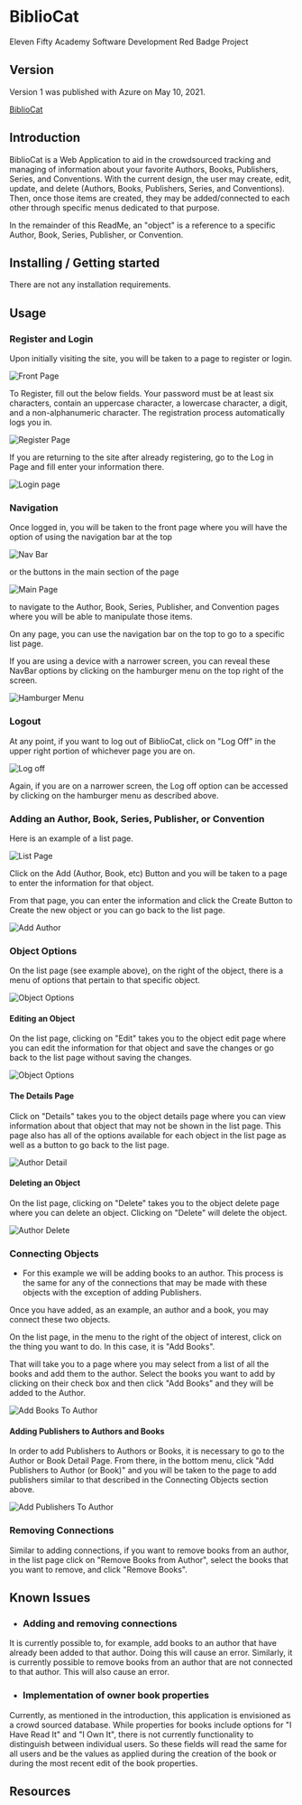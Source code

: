 # BiblioCat
Eleven Fifty Academy Software Development Red Badge Project

## Version
Version 1 was published with Azure on May 10, 2021.

[BiblioCat](https://bibliocat.azurewebsites.net/)

## Introduction

BiblioCat is a Web Application to aid in the crowdsourced tracking and managing of information about your favorite Authors, Books, Publishers, Series, and Conventions. With the current design, the user may create, edit, update, and delete (Authors, Books, Publishers, Series, and Conventions). Then, once those items are created, they may be added/connected to each other through specific menus dedicated to that purpose.

In the remainder of this ReadMe, an "object" is a reference to a specific Author, Book, Series, Publisher, or Convention.

## Installing / Getting started

There are not any installation requirements.

## Usage

### Register and Login

Upon initially visiting the site, you will be taken to a page to register or login.

![Front Page](/BiblioCat.WebMVC/Content/Assets/FrontPage.jpg)

To Register, fill out the below fields. Your password must be at least six characters, contain an uppercase character, a lowercase character, a digit, and a non-alphanumeric character. The registration process automatically logs you in.

![Register Page](/BiblioCat.WebMVC/Content/Assets/RegisterPage.jpg)

If you are returning to the site after already registering, go to the Log in Page and fill enter your information there.

![Login page](/BiblioCat.WebMVC/Content/Assets/LoginPage.jpg)

### Navigation

Once logged in, you will be taken to the front page where you will have the option of using the navigation bar at the top

![Nav Bar](/BiblioCat.WebMVC/Content/Assets/NavBar.jpg)

or the buttons in the main section of the page

![Main Page](/BiblioCat.WebMVC/Content/Assets/MainPage.jpg)

to navigate to the Author, Book, Series, Publisher, and Convention pages where you will be able to manipulate those items.

On any page, you can use the navigation bar on the top to go to a specific list page.

If you are using a device with a narrower screen, you can reveal these NavBar options by clicking on the hamburger menu on the top right of the screen.

![Hamburger Menu](/BiblioCat.WebMVC/Content/Assets/HamburgerMenu.jpg)

### Logout

At any point, if you want to log out of BiblioCat, click on "Log Off" in the upper right portion of whichever page you are on.

![Log off](/BiblioCat.WebMVC/Content/Assets/LogOff.jpg)

Again, if you are on a narrower screen, the Log off option can be accessed by clicking on the hamburger menu as described above.

### Adding an Author, Book, Series, Publisher, or Convention

Here is an example of a list page.

![List Page](/BiblioCat.WebMVC/Content/Assets/ListPage.jpg)

Click on the Add (Author, Book, etc) Button and you will be taken to a page to enter the information for that object.

From that page, you can enter the information and click the Create Button to Create the new object or you can go back to the list page.

![Add Author](/BiblioCat.WebMVC/Content/Assets/AddAuthor.jpg)

### Object Options

On the list page (see example above), on the right of the object, there is a menu of options that pertain to that specific object.

![Object Options](/BiblioCat.WebMVC/Content/Assets/ObjectOptions.jpg)

#### Editing an Object

On the list page, clicking on "Edit" takes you to the object edit page where you can edit the information for that object and save the changes or go back to the list page without saving the changes.

![Object Options](/BiblioCat.WebMVC/Content/Assets/EditAuthor.jpg)

#### The Details Page

Click on "Details" takes you to the object details page where you can view information about that object that may not be shown in the list page. This page also has all of the options available for each object in the list page as well as a button to go back to the list page.

![Author Detail](/BiblioCat.WebMVC/Content/Assets/AuthorDetail.jpg)

#### Deleting an Object

On the list page, clicking on "Delete" takes you to the object delete page where you can delete an object. Clicking on "Delete" will delete the object.

![Author Delete](/BiblioCat.WebMVC/Content/Assets/AuthorDelete.jpg)

### Connecting Objects
- For this example we will be adding books to an author. This process is the same for any of the connections that may be made with these objects with the exception of adding Publishers. 

Once you have added, as an example, an author and a book, you may connect these two objects.

On the list page, in the menu to the right of the object of interest, click on the thing you want to do. In this case, it is "Add Books".

That will take you to a page where you may select from a list of all the books and add them to the author. Select the books you want to add by clicking on their check box and then click "Add Books" and they will be added to the Author.

![Add Books To Author](/BiblioCat.WebMVC/Content/Assets/AddBooksToAuthor.jpg)

#### Adding Publishers to Authors and Books

In order to add Publishers to Authors or Books, it is necessary to go to the Author or Book Detail Page. From there, in the bottom menu, click "Add Publishers to Author (or Book)" and you will be taken to the page to add publishers similar to that described in the Connecting Objects section above.

![Add Publishers To Author](/BiblioCat.WebMVC/Content/Assets/AddPublishers.jpg)

### Removing Connections

Similar to adding connections, if you want to remove books from an author, in the list page click on "Remove Books from Author", select the books that you want to remove, and click "Remove Books".

## Known Issues

- ### Adding and removing connections
 It is currently possible to, for example, add books to an author that have already been added to that author. Doing this will cause an error.
 Similarly, it is currently possible to remove books from an author that are not connected to that author. This will also cause an error.
 
- ### Implementation of owner book properties
 Currently, as mentioned in the introduction, this application is envisioned as a crowd sourced database. While properties for books include options for "I Have Read It" and "I Own It", there is not currently functionality to distinguish between individual users. So these fields will read the same for all users and be the values as applied during the creation of the book or during the most recent edit of the book properties.
 
## Resources
